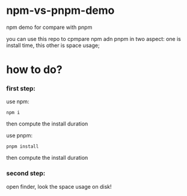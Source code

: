 # npm-vs-pnpm-demo
npm demo for compare with pnpm


you can use this repo to cpmpare npm adn pnpm in two aspect: one is install time, this other is space usage;

# how to do?

### first step:

use npm:
```
npm i
```
then compute the install duration


use pnpm:
```
pnpm install
```
then compute the install duration


### second step:
open finder, look the space usage on disk!
